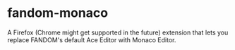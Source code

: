 # fandom-monaco
A Firefox (Chrome might get supported in the future) extension that lets you replace FANDOM's default Ace Editor with Monaco Editor.
